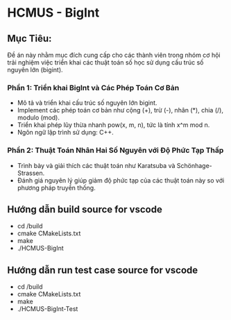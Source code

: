 # HCMUS - BigInt

## **Mục Tiêu:** 

Đề án này nhằm mục đích cung cấp cho các thành viên trong nhóm cơ hội trải nghiệm việc triển khai các thuật toán số học sử dụng cấu trúc số nguyên lớn (bigint).

### **Phần 1: Triển khai BigInt và Các Phép Toán Cơ Bản**  
- Mô tả và triển khai cấu trúc số nguyên lớn bigint.
- Implement các phép toán cơ bản như cộng (+), trừ (-), nhân (*), chia (/), modulo (mod).
- Triển khai phép lũy thừa nhanh pow(x, m, n), tức là tính x^m mod n.
- Ngôn ngữ lập trình sử dụng: C++.

### **Phần 2: Thuật Toán Nhân Hai Số Nguyên với Độ Phức Tạp Thấp**  
- Trình bày và giải thích các thuật toán như Karatsuba và Schönhage-Strassen.
- Đánh giá nguyên lý giúp giảm độ phức tạp của các thuật toán này so với phương pháp truyền thống.

## **Hướng dẫn build source for vscode**
- cd /build
- cmake CMakeLists.txt
- make
- ./HCMUS-BigInt

## **Hướng dẫn run test case source for vscode**
- cd /build
- cmake CMakeLists.txt
- make
- ./HCMUS-BigInt-Test
